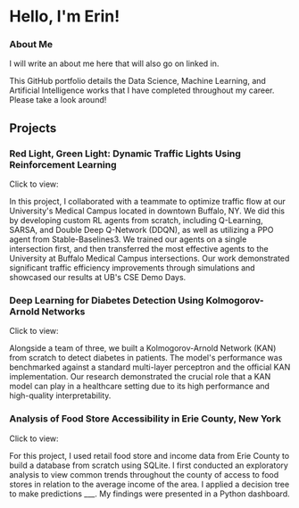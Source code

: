 # Hello, I'm Erin!

### About Me
I will write an about me here that will also go on linked in.

This GitHub portfolio details the Data Science, Machine Learning, and Artificial Intelligence works that I have completed throughout my career. Please take a look around!

## Projects

### Red Light, Green Light: Dynamic Traffic Lights Using Reinforcement Learning
Click to view: 

In this project, I collaborated with a teammate to optimize traffic flow at our University's Medical Campus located in downtown Buffalo, NY. We did this by developing custom RL agents from scratch, including Q-Learning, SARSA, and Double Deep Q-Network (DDQN), as well as utilizing a PPO agent from Stable-Baselines3. We trained our agents on a single intersection first, and then transferred the most effective agents to the University at Buffalo Medical Campus intersections. Our work demonstrated significant traffic efficiency improvements through simulations and showcased our results at UB's CSE Demo Days. 

### Deep Learning for Diabetes Detection Using Kolmogorov-Arnold Networks
Click to view:

Alongside a team of three, we built a Kolmogorov-Arnold Network (KAN) from scratch to detect diabetes in patients. The model's performance was benchmarked against a standard multi-layer perceptron and the official KAN implementation. Our research demonstrated the crucial role that a KAN model can play in a healthcare setting due to its high performance and high-quality interpretability.

### Analysis of Food Store Accessibility in Erie County, New York
Click to view:

For this project, I used retail food store and income data from Erie County to build a database from scratch using SQLite. I first conducted an exploratory analysis to view common trends throughout the county of access to food stores in relation to the average income of the area. I applied a decision tree to make predictions ___. My findings were presented in a Python dashboard.

